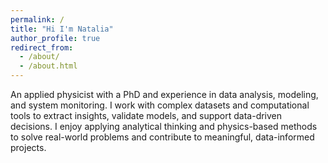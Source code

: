 ```yaml
---
permalink: /
title: "Hi I'm Natalia"
author_profile: true
redirect_from: 
  - /about/
  - /about.html
---
```


An applied physicist with a PhD and experience in data analysis, modeling, and system monitoring.
I work with complex datasets and computational tools to extract insights, validate models, and support data-driven decisions.
I enjoy applying analytical thinking and physics-based methods to solve real-world problems and contribute to meaningful, data-informed projects.



